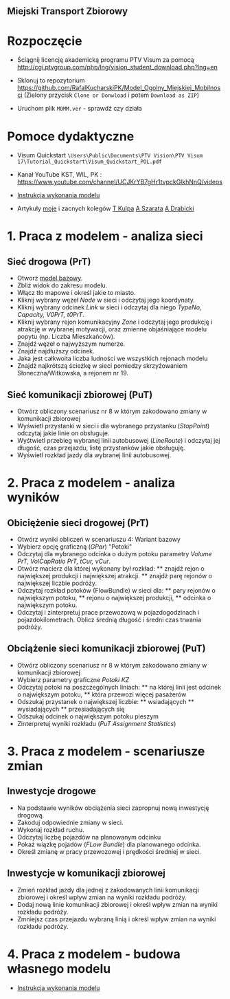 ## Miejski Transport Zbiorowy

# Rozpoczęcie

* Ściągnij licencję akademicką programu PTV Visum za pomocą http://cgi.ptvgroup.com/php/lng/vision_student_download.php?lng=en

* Sklonuj to repozytorium https://github.com/RafalKucharskiPK/Model_Ogolny_Miejskiej_Mobilnosci (Zielony przycisk `Clone or Donwload` i potem `Download as ZIP`)

* Uruchom plik `MOMM.ver` - sprawdź czy działa



# Pomoce dydaktyczne

* Visum Quickstart `\Users\Public\Documents\PTV Vision\PTV Visum 17\Tutorial_Quickstart\Visum_Quickstart_POL.pdf`

* Kanał YouTube KST, WIL, PK : https://www.youtube.com/channel/UCJKrYB7gHr1tvpckGlkhNnQ/videos

 * [Instrukcja wykonania modelu](https://github.com/RafalKucharskiPK/Model_Ogolny_Miejskiej_Mobilnosci/blob/master/Dydaktyka/PrognozowanieRuchu/TUTORIAL.MD)

* Artykuły [moje](https://scholar.google.pl/citations?hl=pl&user=z3bOMUAAAAAJ&view_op=list_works&sortby=pubdate)
 i zacnych kolegów [T Kulpa](https://scholar.google.pl/citations?user=S4x1MBcAAAAJ&hl=pl&oi=ao) [A Szarata](https://scholar.google.pl/citations?user=HisPuLQAAAAJ&hl=pl&oi=ao) [A Drabicki](https://www.researchgate.net/profile/Arkadiusz_Drabicki)
 


# 1. Praca z modelem - analiza sieci 

## Sieć drogowa (PrT)

* Otworz [model bazowy](https://github.com/RafalKucharskiPK/Model_Ogolny_Miejskiej_Mobilnosci/blob/master/MOMM/MOMM.vpdbx).
* Zbliż widok do zakresu modelu.
* Włącz tło mapowe i określ jakie to miasto.
* Kliknij wybrany węzeł *Node* w sieci i odczytaj jego koordynaty.
* Kliknij wybrany odcinek *Link* w sieci i odczytaj dla niego *TypeNo, Capacity, V0PrT, t0PrT*.
* Kliknij wybrany rejon komunikacyjny *Zone* i odczytaj jego produkcję i atrakcję w wybranej motywacji, oraz zmienne objaśniające modelu popytu (np. Liczba Mieszkańców).
* Znajdź węzeł o najwyższym numerze.
* Znajdź najdłuższy odcinek.
* Jaka jest całkwoita liczba ludności we wszystkich rejonach modelu
* Znajdż najkrótszą ścieżkę w sieci pomiedzy skrzyżowaniem Słoneczna/Witkowska, a rejonem nr 19.

## Sieć komunikacji zbiorowej (PuT)

* Otwórz obliczony scenariusz nr 8 w którym zakodowano zmiany w komunikacji zbiorowej
* Wyświetl przystanki w sieci i dla wybranego przystanku (*StopPoint*) odczytaj jakie linie on obsługuje.
* Wyśtwietl przebieg wybranej linii autobusowej (*LineRoute*) i odczytaj jej długość, czas przejazdu, listę przystanków jakie obsługuję.
* Wyświetl rozkład jazdy dla wybranej linii autobusowej.

# 2. Praca z modelem - analiza wyników 

## Obiciężenie sieci drogowej (PrT)

* Otwórz wyniki obliczeń w scenariuszu 4: Wariant bazowy
* Wybierz opcję graficzną (*GPar*) "Potoki"
* Odczytaj dla wybranego odcinka o dużym potoku parametry *Volume PrT, VolCapRatio PrT, tCur, vCur*.
* Otwórz macierz dla której wykonany był rozkład:
** znajdź rejon o największej produkcji i największej atrakcji.
** znajdż parę rejonów o największej liczbie podróży.
* Odczytaj rozkład potoków (FlowBundle) w sieci dla:
** pary rejonów o największym potoku,
** rejonu o największej produkcji,
** odcinka o największym potoku.
* Odczytaj i zinterpretuj prace przewozową w pojazdogodzinach i pojazdokilometrach. Oblicz średnią długość i średni czas trwania podróży.

## Obciążenie sieci komunikacji zbiorowej (PuT)

* Otwórz obliczony scenariusz nr 8 w którym zakodowano zmiany w komunikacji zbiorowej
* Wybierz parametry graficzne *Potoki KZ*
* Odczytaj potoki na poszczególnych liniach:
** na której linii jest odcinek o największym potoku,
** która przewozi więcej pasażerów
* Odszukaj przystanek  o największej liczbie:
** wsiadających
** wysiadających
** przesiadających się
* Odszukaj odcinek o największym potoku pieszym
* Zinterpretuj wyniki rozkładu (*PuT Assignment Statistics*)

# 3. Praca z modelem - scenariusze zmian

## Inwestycje drogowe

* Na podstawie wyników obciążenia sieci zapropnuj nową inwestycję drogową.
* Zakoduj odpowiednie zmiany w sieci.
* Wykonaj rozkład ruchu.
* Odczytaj liczbę pojazdów na planowanym odcinku
* Pokaż wiązkę pojadów (*FLow Bundle*) dla planowanego odcinka.
* Określ zmianę w pracy przewozowej i prędkości średniej w sieci.

## Inwestycje w komunikacji zbiorowej

* Zmień rozkład jazdy dla jednej z zakodowanych linii komunikacji zbiorowej i określ wpływ zmian na wyniki rozkładu podróży.
* Dodaj nową linie komunikacji zbiorowej i określ wpływ zmian na wyniki rozkładu podróży.
* Zmniejsz czas przejazdu wybraną linią i określ wpływ zmian na wyniki rozkładu podróży.

# 4. Praca z modelem - budowa własnego modelu

 * [Instrukcja wykonania modelu](https://github.com/RafalKucharskiPK/Model_Ogolny_Miejskiej_Mobilnosci/blob/master/Dydaktyka/PrognozowanieRuchu/TUTORIAL.MD)


